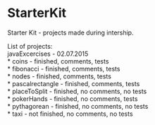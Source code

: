 # StarterKit  
Starter Kit - projects made during intership.  
  
List of projects:  
javaExcercises - 02.07.2015  
	* coins - finished, comments, tests  
	* fibonacci - finished, comments, tests  
	* nodes - finished, comments, tests  
	* pascalrectangle - finished, comments, tests  
	* placeToSplit - finished, no comments, no tests  
	* pokerHands - finished, no comments, tests  
	* pythagorean - finished, no comments, no tests  
	* taxi - not finished, no comments, no tests  
